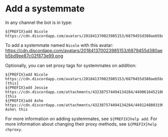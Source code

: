 # Add a systemmate

In any channel the bot is in type:

```
${PREFIX}add Nicole https://cdn.discordapp.com/avatars/201841370023985153/6879455d380aeb5bd9ee87c02f873e99.png
```

To add a systemmate named `Nicole` with this avatar: <https://cdn.discordapp.com/avatars/201841370023985153/6879455d380aeb5bd9ee87c02f873e99.png>

Optionally, you can set proxy tags for systemmates on addition:

```
${PREFIX}add Nicole https://cdn.discordapp.com/avatars/201841370023985153/6879455d380aeb5bd9ee87c02f873e99.png [this]
${PREFIX}add Jessie https://cdn.discordapp.com/attachments/432387574494134284/449061645210091520/image.png {this
${PREFIX}add Ashe https://cdn.discordapp.com/attachments/432387574494134284/449124880319905792/image.png Ashe\ this
```

For more information on adding systemmates, see `${PREFIX}help add`. For more information about changing their proxy methods, see `${PREFIX}help chproxy`.
